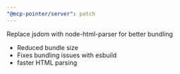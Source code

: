 ```yaml
---
"@mcp-pointer/server": patch
---
```


Replace jsdom with node-html-parser for better bundling

- Reduced bundle size
- Fixes bundling issues with esbuild
- faster HTML parsing